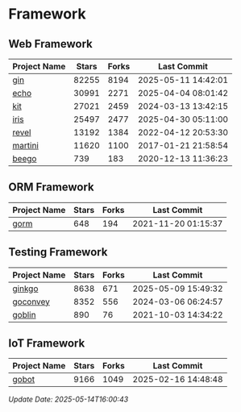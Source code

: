 # Framework

## Web Framework
| Project Name | Stars | Forks | Last Commit |
| ------------ | ----- | ----- | ----------- |
| [gin](https://github.com/gin-gonic/gin) | 82255 | 8194 | 2025-05-11 14:42:01 |
| [echo](https://github.com/labstack/echo) | 30991 | 2271 | 2025-04-04 08:01:42 |
| [kit](https://github.com/go-kit/kit) | 27021 | 2459 | 2024-03-13 13:42:15 |
| [iris](https://github.com/kataras/iris) | 25497 | 2477 | 2025-04-30 05:11:00 |
| [revel](https://github.com/revel/revel) | 13192 | 1384 | 2022-04-12 20:53:30 |
| [martini](https://github.com/go-martini/martini) | 11620 | 1100 | 2017-01-21 21:58:54 |
| [beego](https://github.com/astaxie/beego) | 739 | 183 | 2020-12-13 11:36:23 |

## ORM Framework
| Project Name | Stars | Forks | Last Commit |
| ------------ | ----- | ----- | ----------- |
| [gorm](https://github.com/jinzhu/gorm) | 648 | 194 | 2021-11-20 01:15:37 |

## Testing Framework
| Project Name | Stars | Forks | Last Commit |
| ------------ | ----- | ----- | ----------- |
| [ginkgo](https://github.com/onsi/ginkgo) | 8638 | 671 | 2025-05-09 15:49:32 |
| [goconvey](https://github.com/smartystreets/goconvey) | 8352 | 556 | 2024-03-06 06:24:57 |
| [goblin](https://github.com/franela/goblin) | 890 | 76 | 2021-10-03 14:34:22 |

## IoT Framework
| Project Name | Stars | Forks | Last Commit |
| ------------ | ----- | ----- | ----------- |
| [gobot](https://github.com/hybridgroup/gobot) | 9166 | 1049 | 2025-02-16 14:48:48 |

*Update Date: 2025-05-14T16:00:43*
